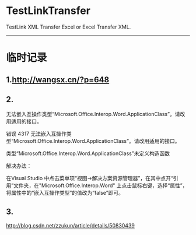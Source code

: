 # TestLinkTransfer  

TestLink XML Transfer Excel or Excel Transfer XML.

---
# 临时记录
## 1.http://wangsx.cn/?p=648

## 2.
无法嵌入互操作类型“Microsoft.Office.Interop.Word.ApplicationClass”。请改用适用的接口。


错误 4317 无法嵌入互操作类型“Microsoft.Office.Interop.Word.ApplicationClass”。请改用适用的接口。

类型“Microsoft.Office.Interop.Word.ApplicationClass”未定义构造函数

解决办法：

在Visual Studio 中点击菜单项“视图->解决方案资源管理器”，在其中点开“引用”文件夹，在"Microsoft.Office.Interop.Word" 上点击鼠标右键，选择“属性”，将属性中的“嵌入互操作类型”的值改为“false”即可。

## 3.  
http://blog.csdn.net/zzukun/article/details/50830439
